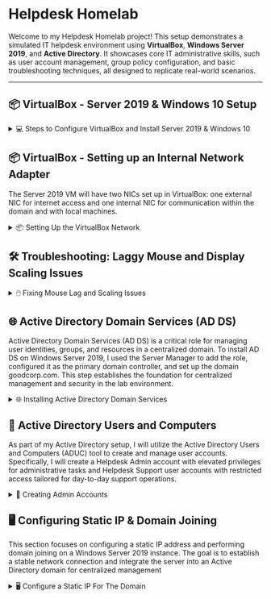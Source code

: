 # Helpdesk Homelab

Welcome to my Helpdesk Homelab project! This setup demonstrates a simulated IT helpdesk environment using **VirtualBox**, **Windows Server 2019**, and **Active Directory**. It showcases core IT administrative skills, such as user account management, group policy configuration, and basic troubleshooting techniques, all designed to replicate real-world scenarios.

---

<!--## 🖥️ Hardware Used
For the hardware setup, I am using a Beelink Ser6 Mini PC as the domain controller, while my main PC and an older MSI gaming laptop will act as user devices. To preserve the original operating systems on all systems, I will utilize VirtualBox to create virtual machines on each device.-->

<!--<details>
<summary> Here are a couple of pictures for nerds, like me 😊</summary>

  ![1000001973](https://github.com/user-attachments/assets/f65b355a-97fa-4618-8f96-78643b99318b)
  ![1000001972](https://github.com/user-attachments/assets/6957e9d5-d26d-48c4-9ef7-ad7b1bc7d492)
</details>-->

## 📦 VirtualBox - Server 2019 & Windows 10 Setup

<details>
<summary>💻 Steps to Configure VirtualBox and Install Server 2019 & Windows 10</summary>

### 1️⃣ Download and Install VirtualBox
- To start I visited the [VirtualBox website](https://www.oracle.com/virtualization/technologies/vm/downloads/virtualbox-downloads.html) and downloaded the latest version.  
- Follow the installation wizard to complete the setup.

### 2️⃣ Download the Windows Server 2019 & Windows 10 ISO
- To download the Server 2019 ISO, I went to the [Microsoft Evaluation Center](https://www.microsoft.com/en-us/evalcenter/) and searched for "Windows Server 2019."
- To download the Windows 10 ISO I went to [Microsoft Software Download Page](https://www.microsoft.com/en-us/software-download/windows10)

### 3️⃣ Create a New Virtual Machine
- Open VirtualBox and click `New`.
  
  ![New VM Screenshot](https://github.com/user-attachments/assets/7116c63c-d6a3-4a0d-a759-9df440eea598)

- I named the virtual machine `Server 2019`.  
- Select the downloaded Windows Server 2019 ISO image.  
- I checked `Skip Unattended Installation`, then I clicked `Next`
  
  ![Screenshot 2024-12-30 220652](https://github.com/user-attachments/assets/83a81a79-8a1f-4da3-b21a-3ae4fcd8a7fe)

### 4️⃣ Configure Virtual Machine Hardware Settings
- Next, I allocated `4 CPU cores` and `4GB of RAM`.  

   ![Hardware Configuration Screenshot](https://github.com/user-attachments/assets/061c035b-8fd4-4f57-9bf2-ee66c5dde676)
  
- Next, I set the virtual hard disk size to `50GB`.  

  ![Hard Disk Size Screenshot](https://github.com/user-attachments/assets/0b1a7605-65f7-4893-bb85-e39973ebf9c4)
  
- Click `Finish` to complete the setup.  

  ![Screenshot 2024-12-30 222023](https://github.com/user-attachments/assets/54dd2892-fd6b-47fd-91b5-7c71a06cd88a)

### 5️⃣ Install Windows Server 2019
  
- Open VirtualBox, select the Server 2019 VM, and click `Start`.  

  ![Screenshot 2024-12-30 222155](https://github.com/user-attachments/assets/aea67364-b653-4e10-a01c-7224353797f1)

- Once the VM boots, I'll set my Language, Time and currency format, and Input method, then click `Next`

  ![Screenshot 2024-12-30 222422](https://github.com/user-attachments/assets/7f843eda-bf00-448a-b989-69419e93d474)

- On the Windows setup screen, I'll click `Install Now`

  ![Screenshot 2024-12-30 222436](https://github.com/user-attachments/assets/6c0f8e19-4b0f-4724-8fe5-67449d19eb45)

- On the next page, I'll make sure to select `Desktop Experience`, then click `Next`

  ![Screenshot 2024-12-30 222801](https://github.com/user-attachments/assets/e6746f98-533b-47cc-a1b8-075ce4e1152c)

- Accept the License terms, then click `Next`

  ![Screenshot 2024-12-30 223212](https://github.com/user-attachments/assets/471b37db-b583-4a97-b7cd-81bd2ea4c1bf)

- On the next page, I'll select `Custom Install`

  ![Screenshot 2024-12-30 223219](https://github.com/user-attachments/assets/27856ea1-6fac-4f08-9ccc-4507187cc1ff)

- On the Disk Allocation page, select the 50GB drive, then click `Next`

  ![Screenshot 2024-12-30 223224](https://github.com/user-attachments/assets/b759346e-a54e-49df-a344-df8de5d71bdc)

- Windows will begin the installation process.
 
  ![Screenshot 2024-12-30 223251](https://github.com/user-attachments/assets/b60d5f85-1425-45fd-8a05-ae7e90379c59)

- Once prompted, I'll input a password, then click `Finish`

  ![Screenshot 2024-12-30 223851](https://github.com/user-attachments/assets/44d64ac8-147b-4ac5-873b-f26b38713821)

- When at the Windows login screen, press `right ctrl + del`, then enter the password to log in.
- NOTE: you have to use ctrl+del since this is a VM. You could also go to `Input` → `Keyboard`, then click `Insert Ctrl-Alt-Del` to achieve the same thing.

  ![Screenshot 2024-12-30 224856](https://github.com/user-attachments/assets/9db6dc9f-c7cd-42dc-8826-ae1b05abcea8)

✅ Installation Complete
- The VM is now ready and operational! Just repeat the process to create a Windows 10 Virtual Machine.

  ![Completed Setup Screenshot](https://github.com/user-attachments/assets/f7e23cec-1efd-4d81-92c8-125c7e41b602)

</details>

## 📦 VirtualBox - Setting up an Internal Network Adapter
The Server 2019 VM will have two NICs set up in VirtualBox: one external NIC for internet access and one internal NIC for communication within the domain and with local machines.

<details>
<summary>📦 Setting Up the VirtualBox Network</summary>

- On the host machine, I'll launch VirtualBox, select the Server 2019 VM, and click `Settings`.

  ![Screenshot 2024-12-31 205055](https://github.com/user-attachments/assets/5775fb11-80c9-4811-a548-2d58790a5d20)

- On the Settings window, switch to `Expert Mode` in the top left corner.

  ![Screenshot 2024-12-31 205116](https://github.com/user-attachments/assets/6c65c99c-5760-4cbf-a0a6-c7403fbcd184)

- Select `Network` from the menu to the left. Make sure Adapter 1 is enabled and set to `NAT` or `Bridged`

  ![Screenshot 2024-12-31 205130](https://github.com/user-attachments/assets/9fab0c51-00d1-46d1-a2bf-326bf6376dfd)

- Click the Adapter 2 tab and check `Enable Network Adapter` then select `Internal Network` and click `OK`

  ![Screenshot 2024-12-31 205154](https://github.com/user-attachments/assets/0081597c-bb98-42d1-b84a-88767b17aeb2)

- The VirtualBox network adapters are now set up properly. This will allow me to have static ips on one nic, while still giving access to the internet from the other.

</details>






## 🛠️ Troubleshooting: Laggy Mouse and Display Scaling Issues

<details>
<summary>🖱️ Fixing Mouse Lag and Scaling Issues</summary>

### Issue Observed
With the virtual machine running, there were noticeable issues with mouse lag and improper display scaling.  

  ![Mouse Lag Screenshot](https://github.com/user-attachments/assets/f7e23cec-1efd-4d81-92c8-125c7e41b602)

### Solution
1️⃣ Go to `Devices` in the VirtualBox menu and select `Insert Guest Additions CD image...`.  
   
   ![Insert Guest Additions Screenshot](https://github.com/user-attachments/assets/7b1684a1-5a8a-4f5a-91d1-82541c3ba5c1)
   
2️⃣ Within the VM, Open `File Explorer` and navigate to `This PC`.  

3️⃣ Under `Devices and Drives`, open the `CD Drive (D:) VirtualBox Guest Additions`.  
   
   ![Guest Additions Drive Screenshot](https://github.com/user-attachments/assets/c9a9d62d-d1fd-4068-bcc2-89b45c5ddf77)

4️⃣ Run `VBoxWindowsAdditions-amd64` and complete the installation.  
   
   ![Guest Additions Installer Screenshot](https://github.com/user-attachments/assets/18c984f6-9eb0-4a0c-b46d-3f75ad092226)

5️⃣ Reboot the VM.  

### Result
The mouse now moves smoothly, and the display scaling adjusts correctly, allowing for a better user experience. 😊  
  
  ![Fixed Issues Screenshot](https://github.com/user-attachments/assets/f9d96384-69ab-4fc2-8c42-b7196732c051)

</details>








## 🌐 Active Directory Domain Services (AD DS)

Active Directory Domain Services (AD DS) is a critical role for managing user identities, groups, and resources in a centralized domain. To install AD DS on Windows Server 2019, I used the Server Manager to add the role, configured it as the primary domain controller, and set up the domain goodcorp.com. This step establishes the foundation for centralized management and security in the lab environment.

<details>
<summary>🌐 Installing Active Directory Domain Services</summary>

## 🛠️ Prepare the Server

### Change the Computer Name  
- Go to System Properties, by opening `File Explorer` right-click `This PC`, then select `Properties`.

  ![Screenshot 2024-12-30 233825](https://github.com/user-attachments/assets/c35254c2-8989-48e3-8e4d-c041222bf78a)

- Next to Computer Name click `Change Settings`

  ![Screenshot 2024-12-30 234145](https://github.com/user-attachments/assets/1f375b22-e8cc-45ab-a64c-0766477394d5)

- Click `Change` then set the computer name, I'll use `GoodCorp-DC`, click `OK` then restart the server.

  ![Screenshot 2024-12-30 235134](https://github.com/user-attachments/assets/a5a1191f-5e26-49ee-a184-be7d5c9f7094)

- Once restarted, go to system properties again to verify the name has changed.

  ![Screenshot 2024-12-30 235519](https://github.com/user-attachments/assets/2a4f91fb-63a5-4e54-82a4-bc3c7196f6a1)

---

## 🛠️ Open Server Manager & Start Installation

1️⃣ Launch Server Manager  
- Open the VM, Server Manager should start automatically. If not, click `Start`, and select `Server Manager`.  

  ![Server Manager](https://github.com/user-attachments/assets/38ee87c4-8674-400e-bbfe-615c5cc283c3)

2️⃣ Add Roles and Features  
- On the Server Manager dashboard, click `Manage` → `Add Roles and Features`.  

  ![Add Roles and Features](https://github.com/user-attachments/assets/9be5e3e2-1c64-4147-838f-749d3fef7465)

---

## 🖱️ Use the Installation Wizard

3️⃣ Begin Installation  
- When the installation wizard appears, click `Next`.  

  ![Screenshot 2024-12-31 000254](https://github.com/user-attachments/assets/7a82862c-b490-4c80-bdbf-91d54251bd5a)

4️⃣ Select Installation Type  
- Choose `Role-based or Feature-based Installation`, then click `Next`.  

  ![Screenshot 2024-12-31 000345](https://github.com/user-attachments/assets/d018a402-c014-481d-883b-b39e03ea8c36)

5️⃣ Pick the Destination Server  
- Click `Select a server from the server pool` and click `Next`.  

  ![Screenshot 2024-12-31 000419](https://github.com/user-attachments/assets/01baa936-5ab2-43d9-9773-808b8b11b77f)

---

## 🧩 Add the AD DS Role

6️⃣ Add the Role  
- Select `Active Directory Domain Services`, click `Add Features`, then click `Next`.  

  ![Screenshot 2024-12-31 000520](https://github.com/user-attachments/assets/1dcd19c7-97e7-4b31-9850-4d68bbcc8b23)
  ![Screenshot 2024-12-31 000525](https://github.com/user-attachments/assets/3c728739-f489-430c-9f91-09a4bba1588d)
  ![Screenshot 2024-12-31 000536](https://github.com/user-attachments/assets/985b3299-65b1-4d3f-9d14-df927c03b9c8)

7️⃣ Review Features  
- On the Features tab, leave everything as is, then click `Next`.  

  ![Screenshot 2024-12-31 000542](https://github.com/user-attachments/assets/78136f6a-6a4f-4b78-b347-479015962083)

8️⃣ Confirm Installation  
- On the AD DS tab, click `Next`, then `Install` on the Confirmation tab.  

  ![Screenshot 2024-12-31 000547](https://github.com/user-attachments/assets/25a8f8d0-fde5-43c7-946e-9b8758cd5a8f)
  ![Screenshot 2024-12-31 000558](https://github.com/user-attachments/assets/2925c475-10e1-4182-a63f-54b793c11751)
  ![Screenshot 2024-12-31 000637](https://github.com/user-attachments/assets/b2f79e7e-40ed-4bab-ac77-b59394cfbf12)

---

## 🌳 Promote to Domain Controller

9️⃣ Start Promotion  
- After installation, click `Promote this server to a domain controller`.  

  ![Screenshot 2024-12-31 001444](https://github.com/user-attachments/assets/61a5b6f4-e561-4610-b780-62916663398d)

- Add a New Forest: I chose to use `goodcorp.com`.  

  ![Screenshot 2024-12-31 001609](https://github.com/user-attachments/assets/c52bdb0f-9b8d-4518-a96d-34e85b6d1cd8)

🔟 Set Domain Controller Options  
- Input a password and click `Next`.  

  ![Screenshot 2024-12-31 001704](https://github.com/user-attachments/assets/68ed86d6-8756-4b97-99a0-2a014152423b)

---

## 🔗 Configure Additional Settings

- DNS Options: Leave unchecked and click `Next`.  

  ![Screenshot 2024-12-31 001802](https://github.com/user-attachments/assets/a5e73027-9c07-474e-b6e2-8c4db2cd0a68)

- NetBIOS Name: Leave as is and click `Next`.  

  ![Screenshot 2024-12-31 001819](https://github.com/user-attachments/assets/126cedc0-4881-49fb-a9b7-afc20d7e1b71)

- Paths Tab: Keep defaults and click `Next`.  

  ![Screenshot 2024-12-31 001829](https://github.com/user-attachments/assets/15aae331-8cc1-4401-92e8-e2af55f0d473)

- Review Tab: Click `Next`.  

  ![Screenshot 2024-12-31 001841](https://github.com/user-attachments/assets/023c6f47-42bc-4d32-ba3a-3c5b452b8f94)

- Prerequisites Check: Click `Install`.  

  ![Screenshot 2024-12-31 001859](https://github.com/user-attachments/assets/31db2f43-57ce-481f-bf0a-a7d890b8e4cc)

---

## 🔄 Final Steps

✅ Installation Complete  
- Once the installation is complete, the VM will automatically restart.  

  ![Screenshot 2024-12-31 001941](https://github.com/user-attachments/assets/865bf457-60eb-4ef9-aa66-86d8d6727a7c)

---

</details>








## 👥 Active Directory Users and Computers

As part of my Active Directory setup, I will utilize the Active Directory Users and Computers (ADUC) tool to create and manage user accounts. Specifically, I will create a Helpdesk Admin account with elevated privileges for administrative tasks and Helpdesk Support user accounts with restricted access tailored for day-to-day support operations.

<details>
<summary>👥 Creating Admin Accounts</summary>

## 👥 Active Directory Users and Computers

1️⃣ Access Active Directory Users and Computers
- On the Server Manager dashboard, click `Tools` and select `Active Directory Users and Computers`.

  ![Screenshot 2024-12-31 130031](https://github.com/user-attachments/assets/6b067f12-b5e0-463c-a109-22d47ff88de4)

- I will pin ADUC to my taskbar by right-clicking the icon and selecting `Pin To Taskbar`.

  ![Screenshot 2024-12-31 130320](https://github.com/user-attachments/assets/d63ddf3c-5f44-4b69-80c9-ac53b42f100f)

---

## 👥 Create A New Organizational Unit

2️⃣ Create the Admin Organizational Unit
- I'll right-click `goodcorp.com` go to `New` and select `Organizational Unit`.

  ![Screenshot 2025-01-02 105043](https://github.com/user-attachments/assets/ad381f64-64b1-404f-b226-796f8b68381c)

- I'll name the OU `ADMINS` and uncheck `Protect container from accidental deletion`, then click `OK`.

  ![Screenshot 2025-01-02 105303](https://github.com/user-attachments/assets/faa2f277-2318-4b13-a493-09029c170a12)

---

## 👥 Active Directory Account Creation

3️⃣ Account Creation

- Now that I have an `ADMINS` folder. I'll right-click the folder and select `New` then `User`.

  ![Screenshot 2025-01-02 105554](https://github.com/user-attachments/assets/9849c68b-4dd9-4bc4-b837-91482ae745f5)

- I'll input my name `Stephen Abner`, set the User logon name to `a-sabner`, then click `Next`.

  ![Screenshot 2025-01-02 105824](https://github.com/user-attachments/assets/5dc1d58f-036c-4da5-95dd-604d5b340f7f)

- On the next screen I'll input a password, uncheck `User must change password at next logon`, and check `Password never expires`, then click `Next` and `Finish`.

  ![Screenshot 2025-01-02 110117](https://github.com/user-attachments/assets/f27dafd7-b0ec-40d0-a0fe-c422d31710b7)

- Now I have my personal account created inside the ADMINS folder, But I still need to give the account admin privileges. 

  ![Screenshot 2025-01-02 110310](https://github.com/user-attachments/assets/7ac6ec2a-59af-4486-8f07-992c8236a434)

- To grant the account admin privileges, I'll right-click on the user and select `Properties`.

  ![Screenshot 2025-01-02 114236](https://github.com/user-attachments/assets/ec2286ca-a535-4d50-9380-6f308cf83aa5)

- In the properties window, I'll click `Member Of`, then click `Add` 

![Screenshot 2025-01-02 114405](https://github.com/user-attachments/assets/c6ad8ed0-2012-4ef2-9a0e-4bf920bcb15d) ![Screenshot 2025-01-02 114417](https://github.com/user-attachments/assets/da3c82ac-522e-42e1-bd58-5d08e5fc6a51)

- In the `Enter the object names to select` section, I'll input `domain admins`, then click `Check Names`

  ![Screenshot 2025-01-02 114942](https://github.com/user-attachments/assets/8dbc6656-3d01-40db-ae77-7324badc9e1e)

- After clicking `Check Names` domain admins will become underlined, click `OK` 

  ![Screenshot 2025-01-02 114959](https://github.com/user-attachments/assets/eb1c2eba-b17b-4742-8b2d-9d5e1d878dae)

- The user has now been added to `Domain Admins`. Click `Apply`, then `OK`.

  ![Screenshot 2025-01-02 115854](https://github.com/user-attachments/assets/8f33d90c-1d84-4ba4-8287-5481a1c49eb6)







<!--## 👥 Create The Helpdesk Admin

2️⃣ Create A New Admin User
- In the left pane of the ADUC window, I will expand `goodcorp.com` and select `Users`.

  ![Screenshot 2024-12-31 133217](https://github.com/user-attachments/assets/3b05a51d-5795-4c76-ab0d-69e14870aa47)

- Since we already have an admin account, I'll just right-click `Administrator` and click `Copy`. (Copying makes life easier)

  ![Screenshot 2024-12-31 133617](https://github.com/user-attachments/assets/535df790-7557-43c4-ba2b-fc386e17a4f2)

- A `Copy Object - User` window will appear, I'll set the First name to `Helpdesk` and the User logon name to `Helpdesk` then click `Next`

  ![Screenshot 2024-12-31 134330](https://github.com/user-attachments/assets/4590eb2f-2c9c-46ca-b467-f6eb1441f760)

- Input a password, and make sure `Password never expires` is checked, then click `Next`, and `Finish`

  ![Screenshot 2024-12-31 134731](https://github.com/user-attachments/assets/374df034-fff4-4ced-adb0-76ac60d982cc)

- I now have an administrative user named Helpdesk.

  ![Screenshot 2024-12-31 134840](https://github.com/user-attachments/assets/3d25a144-6469-4d9a-af28-c0d01cd87508)

</details>

<details>
  <summary>👥 Creating My Personal Admin Account</summary>

## 👥 Active Directory Account Creation

1️⃣ Access Active Directory Users and Computers
- Open `Active Directory Users and Computers`, expand `goodcorp.com` then select `Users`

  ![Screenshot 2025-01-02 104236](https://github.com/user-attachments/assets/c070f0f4-adeb-41a2-ac35-fafe21d08fd3)
-->

  

</details>






## 🖥️ Configuring Static IP & Domain Joining
This section focuses on configuring a static IP address and performing domain joining on a Windows Server 2019 instance. The goal is to establish a stable network connection and integrate the server into an Active Directory domain for centralized management

<details>
<summary>🖥️ Configure a Static IP For The Domain</summary>

### 1️⃣ Assigning a Static IP
- To access the network adapters within the VM. I'll right-click `Start` and click `Network Connections`

  ![Screenshot 2024-12-31 223203](https://github.com/user-attachments/assets/9f9aef50-e65c-4939-8609-a7f1bc285842)

- In the Network Connections window, click `Change Adapter Options`

  ![Screenshot 2024-12-31 223220](https://github.com/user-attachments/assets/34dd4bcc-465c-45f2-b19f-42f1c1e1a931)

### 2️⃣ Identifying the Internal Adapter 

- I'll now identify the internal network adapter by right-clicking `Ethernet` and `Ethernet 2` and selecting `Status`.

  ![Screenshot 2024-12-31 224601](https://github.com/user-attachments/assets/0ab866e8-3723-4094-aaf3-dbc8a70868ca)
  ![Screenshot 2024-12-31 224626](https://github.com/user-attachments/assets/ccc3c678-332a-4efb-837a-f1ae1995e118)

- By examining the `IPv4 Connectivity` and `Sent and Received Activity`, it's clear which adapter is internet-facing and which is internal. Ethernet shows `IPv4 Connectivity: Internet`, while Ethernet 2 displays `No Network Access`.

  ![Screenshot 2024-12-31 225150](https://github.com/user-attachments/assets/8c2c5410-9ae0-45ef-87f1-48e65caa7a6f)

### 3️⃣ Verifying the Details 

- To verify, I'll click `Details` on each adapter.  
  
  ![Screenshot 2024-12-31 230549](https://github.com/user-attachments/assets/b33fa348-8062-4968-8f3a-bcda4a86af41)

- Ethernet has a valid IPv4 address, along with a Default Gateway, DHCP, and DNS servers.
- Ethernet 2 has an Autoconfiguration IPv4 Address and lacks a Default Gateway or DNS server. This indicates that Ethernet 2 attempted to obtain an IP address from a DHCP server but couldn't find one.

  ![Screenshot 2024-12-31 230513](https://github.com/user-attachments/assets/76f2e1a9-2ce3-4e4b-8892-d12bc48707d4)

### 4️⃣ Renaming the Adapters

- To clarify things, I'll rename both adapters: I'll right-click on Ethernet and rename it to `Internet`, then right-click on Ethernet 2 and rename it to `Internal`.

  ![Screenshot 2024-12-31 232146](https://github.com/user-attachments/assets/1ac63a47-a75a-4928-91d0-9d1490e9fc8b)
  ![Screenshot 2024-12-31 232220](https://github.com/user-attachments/assets/6976eaf0-1c35-4076-87e2-d0510c33af4c)
  ![Screenshot 2024-12-31 232247](https://github.com/user-attachments/assets/1c07f649-976b-4dd5-be1b-18058e177b09)

### 5️⃣ Configuring the IP Settings 

- Now that the adapters have been identified and renamed, I'll right-click `Internal` and click `Properties`

  ![Screenshot 2024-12-31 232431](https://github.com/user-attachments/assets/638923fd-b16f-4915-82c1-ca97389bca8b)

- In the properties window, I'll double-click `Internet Protocol Version 4 (TCP/IPv4)`

  ![Screenshot 2024-12-31 232532](https://github.com/user-attachments/assets/95694d0c-9925-462d-b1ff-37fafa366e0c)

- I'll select `Use the following IP address` and set the IP address to `172.25.0.1`.
- The subnet mask will be configured as `255.255.255.0`.
- Finally, I'll set the Preferred DNS Server to the loopback address, `127.0.0.1`.

  ![Screenshot 2024-12-31 233719](https://github.com/user-attachments/assets/c36681dc-3bce-4b92-a29f-477083248d40)

### 6️⃣ Finalizing the Configuration

- I'll click `OK`, then restart the VM

---

### 7️⃣ Verifying the Settings

- After the VM restarts, I'll return to Network Connections and check the Details of the internal adapter to verify that the static IP and subnet mask have been updated.

  ![Screenshot 2024-12-31 235042](https://github.com/user-attachments/assets/537c92d1-3cf5-4fef-b20a-c021c1f97cb1)

- ✅ Everything looks good!
  
</details>


<!-- 1️⃣2️⃣3️⃣4️⃣5️⃣6️⃣7️⃣8️⃣9️⃣🔟 -->

